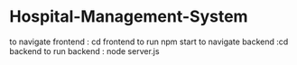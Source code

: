 # Hospital-Management-System
  to navigate frontend : cd frontend 
  to run npm start
  to navigate backend :cd backend
  to run backend : node server.js
  
